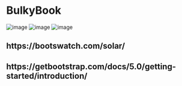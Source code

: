# BulkyBook
![image](https://user-images.githubusercontent.com/94780400/152375628-75ff2391-b5e5-43ab-86a6-60daeb61b472.png)
![image](https://user-images.githubusercontent.com/94780400/152472249-982aaa84-80ae-40b2-b42c-80fd71580dc8.png)
![image](https://user-images.githubusercontent.com/94780400/152472643-e915ab86-642b-4309-b7ba-8e942255f85a.png)
<h2>https://bootswatch.com/solar/</h2>
<h2>https://getbootstrap.com/docs/5.0/getting-started/introduction/</h2>
